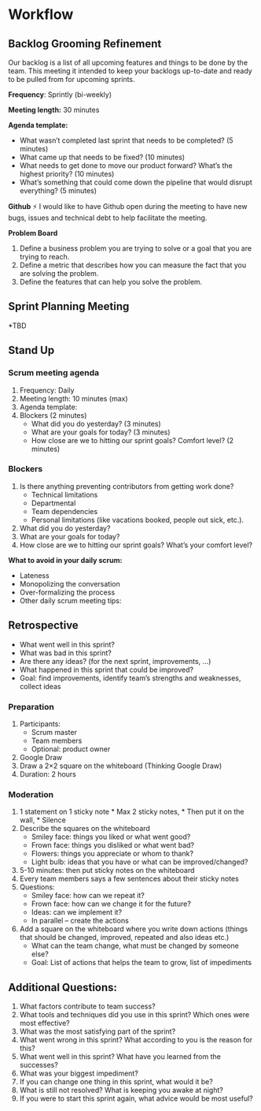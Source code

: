 # Workflow

## Backlog Grooming Refinement

Our backlog is a list of all upcoming features and things to be done by the team. This meeting it intended to keep your backlogs up-to-date and ready to be pulled from for upcoming sprints.

**Frequency**: Sprintly (bi-weekly)

**Meeting length:** 30 minutes

**Agenda template:**
* What wasn’t completed last sprint that needs to be completed? (5 minutes)
* What came up that needs to be fixed? (10 minutes)
* What needs to get done to move our product forward? What’s the highest priority? (10 minutes)
* What’s something that could come down the pipeline that would disrupt everything? (5 minutes)

**Github**
⚡️ I would like to have Github open during the meeting to have new bugs, issues and technical debt to help facilitate the meeting.

**Problem Board**
1. Define a business problem you are trying to solve or a goal that you are trying to reach.
2. Define a metric that describes how you can measure the fact that you are solving the problem.
3. Define the features that can help you solve the problem.

## Sprint Planning Meeting
*TBD


## Stand Up
### Scrum meeting agenda
1. Frequency: Daily
2. Meeting length: 10 minutes (max)
3. Agenda template:
4. Blockers (2 minutes)
      - What did you do yesterday? (3 minutes)
      - What are your goals for today? (3 minutes)
      - How close are we to hitting our sprint goals? Comfort level? (2 minutes)

### Blockers
1. Is there anything preventing contributors from getting work done? 
      - Technical limitations
      - Departmental 
      - Team dependencies
      - Personal limitations (like vacations booked, people out sick, etc.).
2. What did you do yesterday?
3. What are your goals for today?
4. How close are we to hitting our sprint goals? What’s your comfort level?

**What to avoid in your daily scrum:**
* Lateness
* Monopolizing the conversation
* Over-formalizing the process
* Other daily scrum meeting tips:



## Retrospective

* What went well in this sprint?
* What was bad in this sprint?
* Are there any ideas? (for the next sprint, improvements, …)
* What happened in this sprint that could be improved?
* Goal: find improvements, identify team’s strengths and weaknesses, collect ideas

### Preparation
1. Participants:
      - Scrum master
      - Team members
      - Optional: product owner
2. Google Draw
3. Draw a 2×2 square on the whiteboard (Thinking Google Draw)
4. Duration: 2 hours

### Moderation
1. 1 statement on 1 sticky note
       * Max 2 sticky notes, 
       * Then put it on the wall, 
       * Silence
2. Describe the squares on the whiteboard
      - Smiley face: things you liked or what went good?
      - Frown face: things you disliked or what went bad?
      - Flowers: things you appreciate or whom to thank?
      - Light bulb: ideas that you have or what can be improved/changed?
3. 5-10 minutes:  then put sticky notes on the whiteboard
4. Every team members says a few sentences about their sticky notes
5. Questions:
      - Smiley face: how can we repeat it?
      - Frown face: how can we change it for the future?
      - Ideas: can we implement it?
      - In parallel – create the actions
6. Add a square on the whiteboard where you write down actions (things that should be changed, improved, repeated and also ideas etc.)
      * What can the team change, what must be changed by someone else?
      * Goal: List of actions that helps the team to grow, list of impediments
 
## Additional Questions:
1. What factors contribute to team success?
2. What tools and techniques did you use in this sprint? Which ones were most effective?
3. What was the most satisfying part of the sprint?
4. What went wrong in this sprint? What according to you is the reason for this?
5. What went well in this sprint? What have you learned from the successes?
6. What was your biggest impediment?
7. If you can change one thing in this sprint, what would it be?
8. What is still not resolved? What is keeping you awake at night?
9. If you were to start this sprint again, what advice would be most useful?



